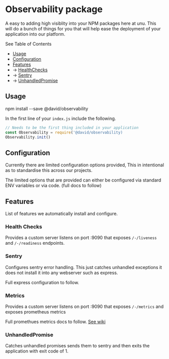 # Observability package
A easy to adding high visiblity into your NPM packages here at unu. This will do a bunch of things for you that will help ease the deployment of your application into our platform.

See Table of Contents
* [Usage](#usage)
* [Configuration](#configuration)
* [Features](#features)
* -> [HealthChecks](#healthChecks)
* -> [Sentry](#sentry)
* -> [UnhandledPromise](#unhandledPromise)

## Usage

  npm install --save @david/observability

In the first line of your `index.js` include the following.

```js
// Needs to be the first thing included in your application
const Observability = require('@david/observability)
Observability.init()
```


## Configuration
Currently there are limited configuration options provided, This in intentional as to standardise this across our projects.

The limited options that are provided can either be configured via standard ENV variables or via code. (full docs to follow)


## Features
List of features we automatically install and configure.

### Health Checks
Provides a custom server listens on port :9090 that exposes `/-/liveness` and `/-/readiness` endpoints.

### Sentry
Configures sentry error handling. This just catches unhandled exceptions it does not install it into any webserver such as express.

Full express configuration to follow.

### Metrics
Provides a custom server listens on port :9090 that exposes `/-/metrics` and exposes prometheus metrics

Full promethues metrics docs to follow. [See wiki](https://unumotors.atlassian.net/wiki/spaces/SW/pages/713424921/k8s+Add+prometheus+monitoring+to+your+app)

### UnhandledPromise
Catches unhandled promises sends them to sentry and then exits the application with exit code of 1.
